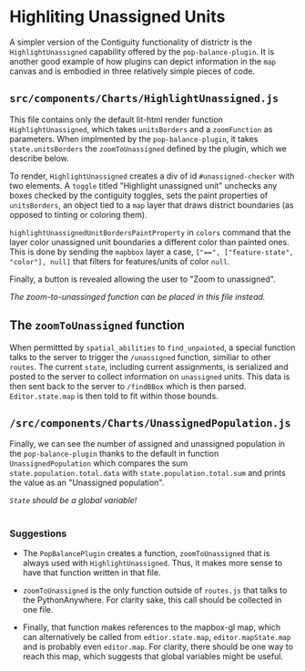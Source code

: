 # Highliting Unassigned Units

A simpler version of the Contiguity functionality of districtr is the `HighlightUnassigned`
capability offered by the `pop-balance-plugin`. It is another good example of how
plugins can depict information in the `map` canvas and is embodied in three relatively 
simple pieces of code. 

## `src/components/Charts/HighlightUnassigned.js`

This file contains only the default lit-html render function `HighlightUnassigned`,
which takes `unitsBorders` and a `zoomFunction` as parameters. When implmented 
by the `pop-balance-plugin`, it takes `state.unitsBorders` the `zoomToUnassigned`
defined by the plugin, which we describe below.

To render, `HighlightUnassigned` creates a div of id `#unassigned-checker` with
two elements. A `toggle` titled "Highlight unassigned unit" unchecks any boxes checked
by the contiguity toggles, sets the paint properties of `unitsBorders`, an object
tied to a `map` layer that draws district boundaries (as opposed to tinting or coloring
them).

`highlightUnassignedUnitBordersPaintProperty` in `colors` command that the layer color
unassigned unit boundaries a different color than painted ones. This is done by sending
the `mapbbox` layer a case, `["==", ["feature-state", "color"], null]` that filters
for features/units of color `null`. 

Finally, a button is revealed allowing the user to "Zoom to unassigned".

_The zoom-to-unassinged function can be placed in this file instead._

## The `zoomToUnassigned` function

When permittted by `spatial_abilities` to `find_unpainted`, a special function talks
to the server to trigger the `/unassigned` function, similiar to other `routes`.
The current `state`, including current assignments, is serialized and posted to 
the server to collect information on `unassigned` units. This data is then sent back
to the server to `/findBBox` which is then parsed. `Editor.state.map` is then told
to fit within those bounds.

## `/src/components/Charts/UnassignedPopulation.js`

Finally, we can see the number of assigned and unassigned population in
the `pop-balance-plugin` thanks to the default in function `UnassignedPopulation`
which compares the sum `state.population.total.data` with `state.population.total.sum` 
and prints the value as an "Unassigned population".

_`State` should be a global variable!_

# #

### Suggestions

- The `PopBalancePlugin` creates a function, `zoomToUnassigned` that is
always used with `HighlightUnassigned`. Thus, it makes more sense to have
that function written in that file. 

- `zoomToUnassigned` is the only function outside of `routes.js` that
talks to the PythonAnywhere. For clarity sake, this call should be
collected in one file. 

- Finally, that function makes references to the mapbox-gl map, which
can alternatively be called from `edtior.state.map`, `editor.mapState.map`
and is probably even `editor.map`. For clarity, there should be one way
to reach this map, which suggests that global variables might be useful.